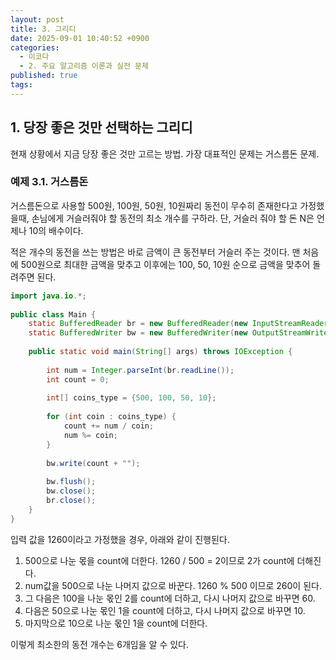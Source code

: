 ```yaml
---
layout: post
title: 3. 그리디
date: 2025-09-01 10:40:52 +0900
categories:
  - 이코다
  - 2. 주요 알고리즘 이론과 실전 문제
published: true
tags:
---
```

## 1. 당장 좋은 것만 선택하는 그리디
현재 상황에서 지금 당장 좋은 것만 고르는 방법. 가장 대표적인 문제는 거스름돈 문제.

### 예제 3.1. 거스름돈

거스름돈으로 사용할 500원, 100원, 50원, 10원짜리 동전이 무수히 존재한다고 가정했을때, 손님에게 거슬러줘야 할 동전의 최소 개수를 구하라. 단, 거슬러 줘야 할 돈 N은 언제나 10의 배수이다.

적은 개수의 동전을 쓰는 방법은 바로 금액이 큰 동전부터 거슬러 주는 것이다. 맨 처음에 500원으로 최대한 금액을 맞추고 이후에는 100, 50, 10원 순으로 금액을 맞추어 돌려주면 된다.

```java
import java.io.*;  
  
public class Main {  
    static BufferedReader br = new BufferedReader(new InputStreamReader(System.in));  
    static BufferedWriter bw = new BufferedWriter(new OutputStreamWriter(System.out));  
  
    public static void main(String[] args) throws IOException {  
  
        int num = Integer.parseInt(br.readLine());  
        int count = 0;  
  
        int[] coins_type = {500, 100, 50, 10};  
  
        for (int coin : coins_type) {  
            count += num / coin;  
            num %= coin;  
        }  
  
        bw.write(count + "");  
  
        bw.flush();  
        bw.close();  
        br.close();  
    }  
}
```

입력 값을 1260이라고 가정했을 경우, 아래와 같이 진행된다.

1. 500으로 나눈 몫을 count에 더한다. 1260 / 500 = 2이므로 2가 count에 더해진다.
2. num값을 500으로 나눈 나머지 값으로 바꾼다. 1260 % 500 이므로 260이 된다.
3. 그 다음은 100을 나눈 몫인 2를 count에 더하고, 다시 나머지 값으로 바꾸면 60.
4. 다음은 50으로 나눈 몫인 1을 count에 더하고, 다시 나머지 값으로 바꾸면 10.
5. 마지막으로 10으로 나눈 몫인 1을 count에 더한다.

이렇게 최소한의 동전 개수는 6개임을 알 수 있다.
